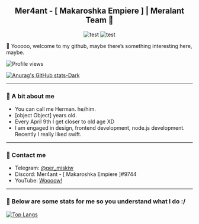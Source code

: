 <h2 align="center">
  Mer4ant - [ Makaroshka Empiere ] | Meralant Team 🤍
</h2>

<p align="center">
  <img src="https://img.shields.io/badge/-Dopio-blue" alt="test">
  <img src="https://img.shields.io/badge/-WebhookApi-yellow" alt="test">
</p>

👋 Yooooo, welcome to my github, maybe there’s something interesting here, maybe.

![Profile views](https://komarev.com/ghpvc/?username=Mer4ant&color=4c10cc&style=flat-square)

[![Anurag's GitHub stats-Dark](https://github-readme-stats.vercel.app/api?username=Mer4ant&show_icons=true&theme=white)](https://github.com/Mer4ant/github-readme-stats)

<hr>

### 💫 A bit about me
* You can call me Herman. he/him.
* [object Object] years old.
* Every April 9th I get closer to old age XD
* I am engaged in design, frontend development, node.js development. Recently I really liked swift.

<hr>

### 🍫 Contact me
* Telegram: [@ger_miskiw](https://t.me/ger_miskiw/)
* Discord: Mer4ant - [ Makaroshka Empiere ]#9744
* YouTube: [Woooow!](https://youtube.com/@luxora)

<hr>

### 🍭 Below are some stats for me so you understand what I do :/

[![Top Langs](https://github-readme-stats.vercel.app/api/top-langs/?username=Mer4ant)](https://github.com/Mer4ant/github-readme-stats)
